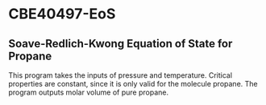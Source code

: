 # CBE40497-EoS

## Soave-Redlich-Kwong Equation of State for Propane

This program takes the inputs of pressure and temperature.
Critical properties are constant, since it is only valid for the molecule propane.
The program outputs molar volume of pure propane.
